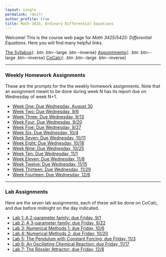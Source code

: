 ```yaml
---
layout: single
permalink: /de17/
author_profile: true
title: Math 3425, Ordinary Differential Equations
---
```


Welcome! This is the course web page for _Math 3425/5425: Differential Equations_. Here
you will find many helpful links.

[The Syllabus](https://drive.google.com/file/d/0B2t6ivhRzD_Fb0FtSVRoTV9DWUk/view?usp=sharing){: .btn .btn--large .btn--inverse}
[Appointments](https://theronhitchman.youcanbook.me/){: .btn .btn--large .btn--inverse}
[CoCalc](https://cocalc.com){: .btn .btn--large .btn--inverse}

----

### Weekly Homework Assignments

These are the prompts for the the weekly homework assignments. Note that an
assignment meant to be done during week N has its report due on Wednesday of
week N+1.

* [Week One: Due Wednesday, August 30](https://docs.google.com/document/d/1I7PnxWWpIEkVPRhpd7CaQ3F_EzV6Q5bxB8Kmq_gHp60/edit?usp=sharing)
* [Week Two: Due Wednesday, 9/6]()
* [Week Three: Due Wednesday, 9/13]()
* [Week Four: Due Wednesday, 9/20]()
* [Week Five: Due Wednesday, 9/27]()
* [Week Six: Due Wednesday, 10/4]()
* [Week Seven: Due Wednesday, 10/11]()
* [Week Eight: Due Wednesday, 10/18]()
* [Week Nine: Due Wednesday, 10/25]()
* [Week Ten: Due Wednesday, 11/1]()
* [Week Eleven: Due Wednesday, 11/8]()
* [Week Twelve: Due Wednesday, 11/15]()
* [Week Thirteen: Due Wednesday, 11/29]()
* [Week Fourteen: Due Wednesday, 12/6]()

----
### Lab Assignments

Here are the seven lab assignments, each of these will be done on CoCalc, and due before midnight on the day indicated.

* [Lab 1: A 2-parameter family: due Friday, 9/1]()
* [Lab 2: A 3-parameter family: due Friday, 9/22]()
* [Lab 3: Numerical Methods 1: due Friday, 10/6]()
* [Lab 4: Numerical Methods 2: due Friday, 10/20]()
* [Lab 5: The Pendulum with Constant Forcing: due Friday, 11/3]()
* [Lab 6: An Oscillating Chemical Reaction: due Friday, 11/17]()
* [Lab 7: The Rössler Attractor: due Friday, 12/8]()
